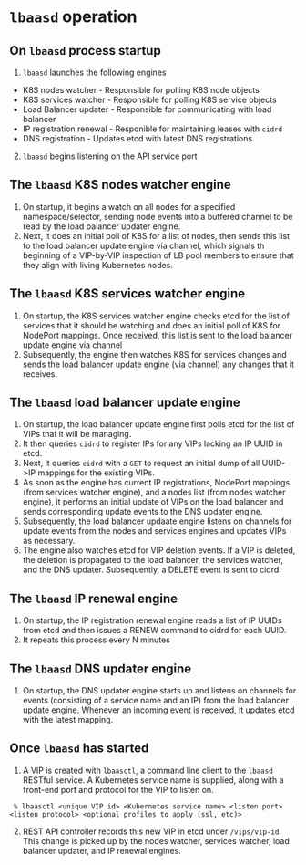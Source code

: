 
# ```lbaasd``` operation

On ```lbaasd``` process startup
------------------------------
1. ```lbaasd``` launches the following engines
 * K8S nodes watcher - Responsible for polling K8S node objects
 * K8S services watcher - Responsible for polling K8S service objects
 * Load Balancer updater - Responsible for communicating with load balancer
 * IP registration renewal - Responible for maintaining leases with ```cidrd```
 * DNS registration - Updates etcd with latest DNS registrations
 
2. ```lbaasd``` begins listening on the API service port

The ```lbaasd``` K8S nodes watcher engine
-------------------------------------
1. On startup, it begins a watch on all nodes for a specified namespace/selector, sending node events into a buffered channel to be read by the load balancer updater engine.
2. Next, it does an initial poll of K8S for a list of nodes, then sends this list to the load balancer update engine via channel, which signals th beginning of a VIP-by-VIP inspection of LB pool members to ensure that they align with living Kubernetes nodes.


The ```lbaasd``` K8S services watcher engine
-------------------------------------
1. On startup, the K8S services watcher engine checks etcd for the list of services that it should be watching and does an initial poll of K8S for NodePort mappings.  Once received, this list is sent to the load balancer update engine via channel
2. Subsequently, the engine then watches K8S for services changes and sends the load balancer update engine (via channel) any changes that it receives.

The ```lbaasd``` load balancer update engine
-------------------------------------
1. On startup, the load balancer update engine first polls etcd for the list of VIPs that it will be managing.
2. It then queries ```cidrd``` to register IPs for any VIPs lacking an IP UUID in etcd.  
3. Next, it queries ```cidrd``` with a ```GET``` to request an initial dump of all UUID->IP mappings for the existing VIPs.  
4. As soon as the engine has current IP registrations, NodePort mappings (from services watcher engine), and a nodes list (from nodes watcher engine), it performs an initial update of VIPs on the load balancer and sends corresponding update events to the DNS updater engine.  
5. Subsequently, the load balancer updaate engine listens on channels for update events from the nodes and services engines and updates VIPs as necessary.
6. The engine also watches etcd for VIP deletion events.  If a VIP is deleted, the deletion is propagated to the load balancer, the services watcher, and the DNS updater.   Subsequently, a DELETE event is sent to cidrd.

The ```lbaasd``` IP renewal engine
-------------------------------------
1. On startup, the IP registration renewal engine reads a list of IP UUIDs from etcd and then issues a RENEW command to cidrd for each UUID.   
2. It repeats this process every N minutes

The ```lbaasd``` DNS updater engine
-----------------------------------
1. On startup, the DNS updater engine starts up and listens on channels for events (consisting of a service name and an IP) from the load balancer update engine.  Whenever an incoming event is received, it updates etcd with the latest mapping.

Once ```lbaasd``` has started
-----------------------------
1.  A VIP is created with ```lbaasctl```, a command line client to the ```lbaasd``` RESTful service.  A Kubernetes service name is supplied, along with a front-end port and protocol for the VIP to listen on.
  ```
   % lbaasctl <unique VIP id> <Kubernetes service name> <listen port> <listen protocol> <optional profiles to apply (ssl, etc)>
  ```
2. REST API controller records this new VIP in etcd under ```/vips/vip-id```.  This change is picked up by the nodes watcher, services watcher, load balancer updater, and IP renewal engines.

